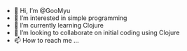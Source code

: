 - 👋 Hi, I’m @GooMyu
- 👀 I’m interested in simple programming
- 🌱 I’m currently learning Clojure
- 💞️ I’m looking to collaborate on initial coding using Clojure
- 📫 How to reach me ...

<!---
GooMyu/GooMyu is a ✨ special ✨ repository because its `README.md` (this file) appears on your GitHub profile.
You can click the Preview link to take a look at your changes.
--->
